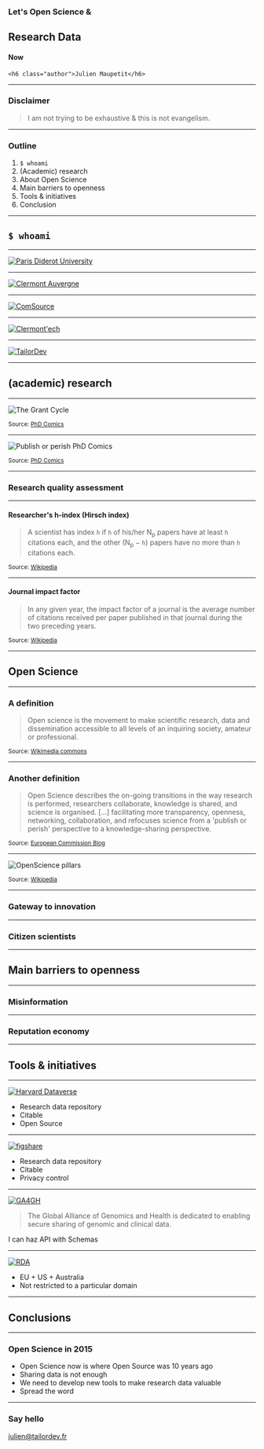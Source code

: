 <!-- 
Title: Let's open science & research data. Now.
Date: 06/26/2015
Event: E1S3
URL: http://www.e1-conference.com/programme.html#talk_13
Author: Julien Maupetit
-->

<div class="title">
    <h3>Let's Open Science &amp;</h3>
    <h2>Research Data</h2>
    <h4>Now</h4>

    <h6 class="author">Julien Maupetit</h6>
</div>

----
<!-- ---------- Section ---------- -->

### Disclaimer

> I am not trying to be exhaustive & this is not evangelism.

----
<!-- ---------- Section ---------- -->

### Outline

1. `$ whoami`
2. (Academic) research
2. About Open Science
3. Main barriers to openness
4. Tools & initiatives
5. Conclusion

----
<!-- ---------- Section ---------- -->

## `$ whoami`

---

[![Paris Diderot University](images/Logo_ParisDiderot.png "Logo Paris Diderot")](http://www.univ-paris-diderot.fr/)

---

[![Clermont Auvergne](images/Logo_ASM.png "Logo ASM")](http://www.asm-rugby.com/)

---

[![ComSource](images/Logo_ComSource.png "Logo ComSource")](http://www.comsource.fr/)

---

[![Clermont'ech](images/Logo_Clermontech.png "Logo Clermont'ech")](http://clermontech.org/)

---

[![TailorDev](images/Logo_TailorDev.png "Logo TailorDev")](http://tailordev.fr/)

----
<!-- ---------- Section ---------- -->

## (academic) research

---

![The Grant Cycle](images/phd050611s.gif)

<small>Source: [PhD Comics](http://www.phdcomics.com/comics/archive.php?comicid=1431)</small>

---

![Publish or perish PhD Comics](images/phd100311s.gif)

<small>Source: [PhD Comics](http://www.phdcomics.com/comics/archive.php?comicid=1443)</small>

---

### Research quality assessment

---

#### Researcher's h-index (Hirsch index)

>  A scientist has index `h` if `h` of his/her N<sub>p</sub> papers have at least `h` citations each, and the other (N<sub>p</sub> − `h`) papers have no more than `h` citations each.

<small>Source: [Wikipedia](https://en.wikipedia.org/wiki/H-index)</small>

<!-- A researcher with a h-index of 35 has 35 of its publications cited at least 35 times -->

---

#### Journal impact factor

> In any given year, the impact factor of a journal is the average number of citations received per paper published in that journal during the two preceding years.

<small>Source: [Wikipedia](https://en.wikipedia.org/wiki/Impact_factor)</small>

----
<!-- ---------- Section ---------- -->

## Open Science

---

### A definition

> Open science is the movement to make scientific research, data and dissemination accessible to all levels of an inquiring society, amateur or professional.

<small>Source: [Wikimedia commons](https://commons.wikimedia.org/wiki/File:Open_Science_-_Prinzipien.png)</small>

---

### Another definition

> Open Science describes the on-going transitions in the way research is performed, researchers collaborate, knowledge is shared, and science is organised. [...] facilitating more transparency, openness, networking, collaboration, and refocuses science from a 'publish or perish' perspective to a knowledge-sharing perspective.

<small>Source: [European Commission Blog](https://ec.europa.eu/commission/2014-2019/moedas/blog/opening-era-innovation_en)</small>

---

![OpenScience pillars](images/OpenScience_pillars.png "Open Science pillars")

<small>Source: [Wikipedia](https://en.wikipedia.org/wiki/Open_science)</small>

---

### Gateway to innovation

---

### Citizen scientists

----
<!-- ---------- Section ---------- -->

## Main barriers to openness

---

### Misinformation

---

### Reputation economy

----
<!-- ---------- Section ---------- -->

## Tools & initiatives

---

[![Harvard Dataverse](images/Logo_dataverse.png "Logo Dataverse")](http://dataverse.org/)

* Research data repository
* Citable
* Open Source

---

[![figshare](images/Logo_figshare.png "Logo figshare")](http://figshare.com/)

* Research data repository
* Citable
* Privacy control

---

[![GA4GH](images/Logo_ga4gh.png "Logo GA4GH")](http://genomicsandhealth.org/)

> The Global Alliance of Genomics and Health is dedicated to enabling secure sharing of genomic and clinical data.

I can haz API with Schemas

---

[![RDA](images/Logo_RDA.png "Logo Research Data Alliance")](https://rd-alliance.org/)

* EU + US + Australia
* Not restricted to a particular domain

----
<!-- ---------- Section ---------- -->

## Conclusions

---

### Open Science in 2015

* Open Science now is where Open Source was 10 years ago
* Sharing data is not enough
* We need to develop new tools to make research data valuable
* Spread the word

----

### Say hello

[julien@tailordev.fr](mailto:julien@tailordev.fr?subject=Hello)

